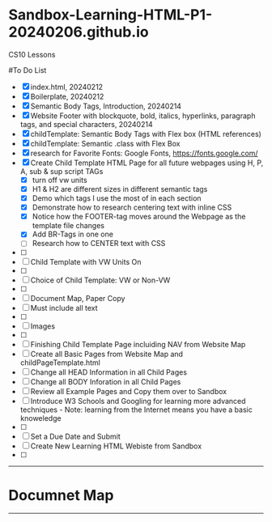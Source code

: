 # Sandbox-Learning-HTML-P1-20240206.github.io
CS10 Lessons

#To Do List
- [x] index.html, 20240212
- [x] Boilerplate, 20240212
- [x] Semantic Body Tags, Introduction, 20240214
- [x] Website Footer with blockquote, bold, italics, hyperlinks, paragraph tags, and special characters, 20240214
- [x] childTemplate: Semantic Body Tags with Flex box (HTML references)
- [x] childTemplate: Semantic .class with Flex Box
- [x] research for Favorite Fonts: Google Fonts, https://fonts.google.com/
- [x] Create Child Template HTML Page for all future webpages using H, P, A, sub & sup script TAGs
  - [x] turn off vw units
  - [x] H1 & H2 are different sizes in different semantic tags
  - [x] Demo which tags I use the most of in each section
  - [x] Demonstrate how to research centering text with inline CSS
  - [x] Notice how the FOOTER-tag moves around the Webpage as the template file changes
  - [x] Add BR-Tags in one one
  - [ ] Research how to CENTER text with CSS
- [ ] 
- [ ] Child Template with VW Units On
- [ ] 
- [ ] Choice of Child Template: VW or Non-VW
- [ ] 
- [ ] Document Map, Paper Copy
- [ ] Must include all text
- [ ] 
- [ ] Images
- [ ] 
- [ ] Finishing Child Template Page incluiding NAV from Website Map
- [ ] Create all Basic Pages from Website Map and childPageTemplate.html
- [ ] Change all HEAD Information in all Child Pages
- [ ] Change all BODY Inforation in all Child Pages
- [ ] Review all Example Pages and Copy them over to Sandbox
- [ ] Introduce W3 Schools and Googling for learning more advanced techniques
      - Note: learning from the Internet means you have a basic knoweledge
- [ ] 
- [ ] Set a Due Date and Submit
- [ ] Create New Learning HTML Webiste from Sandbox
- [ ] 

---

# Documnet Map

---
